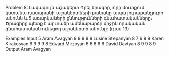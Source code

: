 Problem 8: Լավագույն աշակերտ
Գրել ծրագիր, որը մուտքում կստանա դասարանի աշակերտների քանակը ապա յուրաքանչյուրի անունն և 5 առարկաների քննությունների գնահատականները։ Ծրագիրը պետք է արտածի ամենաբարձր միջին որակական գնահատական ունեցող աշակերտի անունը։ (դաս 13)

Examples
Input
5
Aram Avagyan 9 9 9 9 9
Lusine Stepanyan 8 7 6 9 9
Karen Kirakosyan 9 9 9 9 8
Edvard Mirzoyan 6 6 6 6 6
David Davtyan 8 9 9 8 9
Output
Aram Avagyan